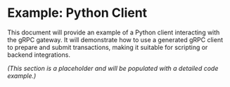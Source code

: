 # Example: Python Client

This document will provide an example of a Python client interacting with the gRPC gateway. It will demonstrate how to use a generated gRPC client to prepare and submit transactions, making it suitable for scripting or backend integrations.

*(This section is a placeholder and will be populated with a detailed code example.)*
